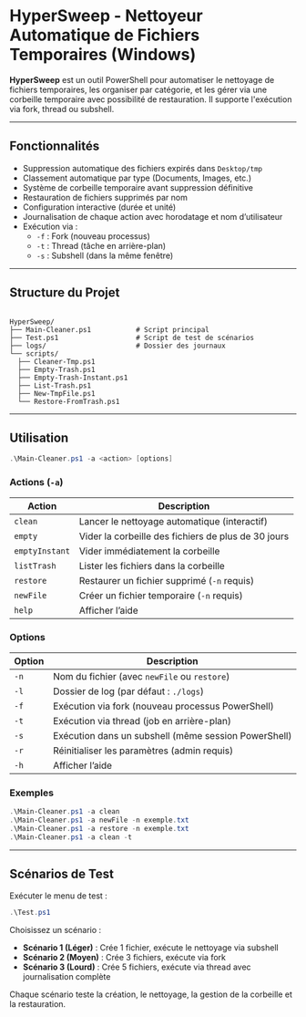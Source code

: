 # HyperSweep - Nettoyeur Automatique de Fichiers Temporaires (Windows)

**HyperSweep** est un outil PowerShell pour automatiser le nettoyage de fichiers temporaires, les organiser par catégorie, et les gérer via une corbeille temporaire avec possibilité de restauration. Il supporte l'exécution via fork, thread ou subshell.

---

## Fonctionnalités

- Suppression automatique des fichiers expirés dans `Desktop/tmp`
- Classement automatique par type (Documents, Images, etc.)
- Système de corbeille temporaire avant suppression définitive
- Restauration de fichiers supprimés par nom
- Configuration interactive (durée et unité)
- Journalisation de chaque action avec horodatage et nom d’utilisateur
- Exécution via :
  - `-f` : Fork (nouveau processus)
  - `-t` : Thread (tâche en arrière-plan)
  - `-s` : Subshell (dans la même fenêtre)

---

## Structure du Projet

```

HyperSweep/
├── Main-Cleaner.ps1           # Script principal
├── Test.ps1                   # Script de test de scénarios
├── logs/                      # Dossier des journaux
└── scripts/
  ├── Cleaner-Tmp.ps1
  ├── Empty-Trash.ps1
  ├── Empty-Trash-Instant.ps1
  ├── List-Trash.ps1
  ├── New-TmpFile.ps1
  └── Restore-FromTrash.ps1

````

---

## Utilisation

```powershell
.\Main-Cleaner.ps1 -a <action> [options]
````

### Actions (`-a`)

| Action         | Description                                         |
| -------------- | --------------------------------------------------- |
| `clean`        | Lancer le nettoyage automatique (interactif)        |
| `empty`        | Vider la corbeille des fichiers de plus de 30 jours |
| `emptyInstant` | Vider immédiatement la corbeille                    |
| `listTrash`    | Lister les fichiers dans la corbeille               |
| `restore`      | Restaurer un fichier supprimé (`-n` requis)         |
| `newFile`      | Créer un fichier temporaire (`-n` requis)           |
| `help`         | Afficher l’aide                                     |

### Options

| Option | Description                                          |
| ------ | ---------------------------------------------------- |
| `-n`   | Nom du fichier (avec `newFile` ou `restore`)         |
| `-l`   | Dossier de log (par défaut : `./logs`)               |
| `-f`   | Exécution via fork (nouveau processus PowerShell)    |
| `-t`   | Exécution via thread (job en arrière-plan)           |
| `-s`   | Exécution dans un subshell (même session PowerShell) |
| `-r`   | Réinitialiser les paramètres (admin requis)          |
| `-h`   | Afficher l’aide                                      |

### Exemples

```powershell
.\Main-Cleaner.ps1 -a clean
.\Main-Cleaner.ps1 -a newFile -n exemple.txt
.\Main-Cleaner.ps1 -a restore -n exemple.txt
.\Main-Cleaner.ps1 -a clean -t
```

---

## Scénarios de Test

Exécuter le menu de test :

```powershell
.\Test.ps1
```

Choisissez un scénario :

* **Scénario 1 (Léger)** : Crée 1 fichier, exécute le nettoyage via subshell
* **Scénario 2 (Moyen)** : Crée 3 fichiers, exécute via fork
* **Scénario 3 (Lourd)** : Crée 5 fichiers, exécute via thread avec journalisation complète

Chaque scénario teste la création, le nettoyage, la gestion de la corbeille et la restauration.

